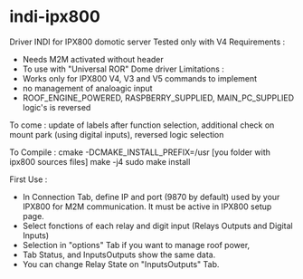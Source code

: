 # indi-ipx800
Driver INDI for IPX800 domotic server
Tested only with V4
Requirements : 
- Needs M2M activated without header
- To use with "Universal ROR" Dome driver 
Limitations :
- Works only for IPX800 V4, V3 and V5 commands to implement
- no management of analoagic input
- ROOF_ENGINE_POWERED, RASPBERRY_SUPPLIED, MAIN_PC_SUPPLIED logic's is reversed

To come : update of labels after function selection, additional check on mount park (using digital inputs), reversed logic selection

To Compile : 
cmake -DCMAKE_INSTALL_PREFIX=/usr [you folder with ipx800 sources files]
make -j4
sudo make install

First Use :  
- In Connection Tab, define IP and port (9870 by default) used by your IPX800 for M2M communication. It must be active in IPX800 setup page.  
- Select fonctions of each relay and digit input (Relays Outputs and Digital Inputs)
- Selection in "options" Tab if you want to manage roof power,
- Tab Status, and InputsOutputs show the same data.
- You can change Relay State on "InputsOutputs" Tab.

